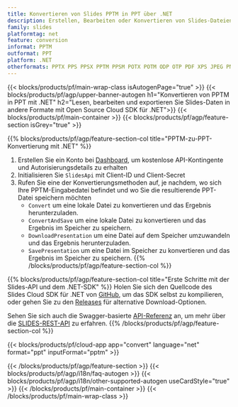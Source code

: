 ```yaml
---
title: Konvertieren von Slides PPTM in PPT über .NET
description: Erstellen, Bearbeiten oder Konvertieren von Slides-Dateien mit REST API und Open Source .NET SDKSlides files with REST API & Open Source .NET SDK
family: slides
platformtag: net
feature: conversion
informat: PPTM
outformat: PPT
platform: .NET
otherformats: PPTX PPS PPSX PPTM PPSM POTX POTM ODP OTP PDF XPS JPEG PNG BMP TIFF SVG HTML SWF HTML5 GIF XAML MPEG4
---
```


{{< blocks/products/pf/main-wrap-class isAutogenPage="true" >}}
{{< blocks/products/pf/agp/upper-banner-autogen h1="Konvertieren von PPTM in PPT mit .NET" h2="Lesen, bearbeiten und exportieren Sie Slides-Daten in andere Formate mit Open Source Cloud SDK für .NET">}}
{{< blocks/products/pf/main-container >}}
{{< blocks/products/pf/agp/feature-section isGrey="true" >}}

{{% blocks/products/pf/agp/feature-section-col title="PPTM-zu-PPT-Konvertierung mit .NET" %}}
1. Erstellen Sie ein Konto bei <a href="https://dashboard.aspose.cloud/">Dashboard</a>, um kostenlose API-Kontingente und Autorisierungsdetails zu erhalten
1. Initialisieren Sie ```SlidesApi``` mit Client-ID und Client-Secret
1. Rufen Sie eine der Konvertierungsmethoden auf, je nachdem, wo sich Ihre PPTM-Eingabedatei befindet und wo Sie die resultierende PPT-Datei speichern möchten
    - ```Convert``` um eine lokale Datei zu konvertieren und das Ergebnis herunterzuladen.
    - ```ConvertAndSave``` um eine lokale Datei zu konvertieren und das Ergebnis im Speicher zu speichern.
    - ```DownloadPresentation``` um eine Datei auf dem Speicher umzuwandeln und das Ergebnis herunterzuladen.
    - ```SavePresentation``` um eine Datei im Speicher zu konvertieren und das Ergebnis im Speicher zu speichern.
{{% /blocks/products/pf/agp/feature-section-col %}}

{{% blocks/products/pf/agp/feature-section-col title="Erste Schritte mit der Slides-API und dem .NET-SDK" %}}
Holen Sie sich den Quellcode des Slides Cloud SDK für .NET von [GitHub](https://github.com/aspose-slides-cloud/aspose-slides-cloud-dotnet), um das SDK selbst zu kompilieren, oder gehen Sie zu den [Releases](https://releases.aspose.cloud/) für alternative Download-Optionen.

Sehen Sie sich auch die Swagger-basierte [API-Referenz](https://apireference.aspose.cloud/slides/) an, um mehr über die [SLIDES-REST-API](https://products.aspose.cloud/slides/curl/) zu erfahren.
{{% /blocks/products/pf/agp/feature-section-col %}}

{{< blocks/products/pf/cloud-app app="convert" language="net" format="ppt" inputFormat="pptm" >}}

{{< /blocks/products/pf/agp/feature-section >}}
{{< blocks/products/pf/agp/i18n/faq-autogen >}}
{{< blocks/products/pf/agp/i18n/other-supported-autogen useCardStyle="true" >}}
{{< /blocks/products/pf/main-container >}}
{{< /blocks/products/pf/main-wrap-class >}}